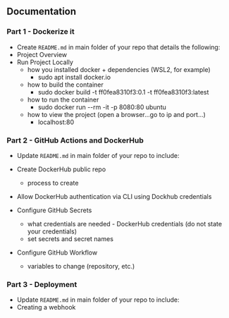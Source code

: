 ## Documentation

### Part 1 - Dockerize it

- Create `README.md` in main folder of your repo that details the following:
- Project Overview
- Run Project Locally
  - how you installed docker + dependencies (WSL2, for example)
    - sudo apt install docker.io
  - how to build the container
    - sudo docker build -t ff0fea8310f3:0.1 -t ff0fea8310f3:latest
  - how to run the container
    - sudo docker run --rm -it -p 8080:80 ubuntu
  - how to view the project (open a browser...go to ip and port...)
    - localhost:80
  
### Part 2 - GitHub Actions and DockerHub  
  
- Update `README.md` in main folder of your repo to include:

- Create DockerHub public repo
  - process to create
- Allow DockerHub authentication via CLI using Dockhub credentials
- Configure GitHub Secrets
  - what credentials are needed - DockerHub credentials (do not state your credentials)
  - set secrets and secret names
- Configure GitHub Workflow
  - variables to change (repository, etc.)
  
### Part 3 - Deployment
  
- Update `README.md` in main folder of your repo to include:
- Creating a webhook
